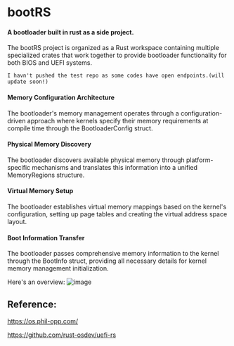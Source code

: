 # bootRS

#### A bootloader built in rust as a side project.
The bootRS project is organized as a Rust workspace containing multiple specialized crates that work together to provide bootloader functionality for both BIOS and UEFI systems.
```
I havn't pushed the test repo as some codes have open endpoints.(will update soon!)
```

#### Memory Configuration Architecture
The bootloader's memory management operates through a configuration-driven approach where kernels specify their memory requirements at compile time through the BootloaderConfig struct.

#### Physical Memory Discovery
The bootloader discovers available physical memory through platform-specific mechanisms and translates this information into a unified MemoryRegions structure.

#### Virtual Memory Setup
The bootloader establishes virtual memory mappings based on the kernel's configuration, setting up page tables and creating the virtual address space layout.

#### Boot Information Transfer
The bootloader passes comprehensive memory information to the kernel through the BootInfo struct, providing all necessary details for kernel memory management initialization.

Here's an overview:
![image](https://github.com/user-attachments/assets/c81418ef-d687-48c3-8c10-057d034f5c60)


## Reference:

https://os.phil-opp.com/

https://github.com/rust-osdev/uefi-rs
